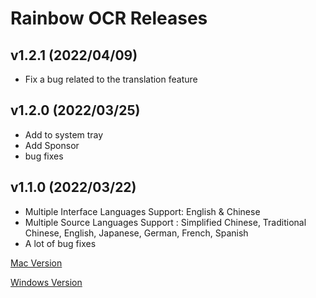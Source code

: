 # Rainbow OCR Releases

## v1.2.1 (2022/04/09)

- Fix a bug related to the translation feature

## v1.2.0 (2022/03/25)

- Add to system tray
- Add Sponsor
- bug fixes

## v1.1.0 (2022/03/22)

- Multiple Interface Languages Support: English & Chinese
- Multiple Source Languages Support : Simplified Chinese, Traditional Chinese, English, Japanese, German, French, Spanish
- A lot of bug fixes

[Mac Version](https://github.com/oliverzy/release/releases/download/v1.2.1/RainbowOCR-1.2.1.dmg)

[Windows Version](https://github.com/oliverzy/release/releases/download/v1.2.1/RainbowOCR-1.2.1-win.zip)

